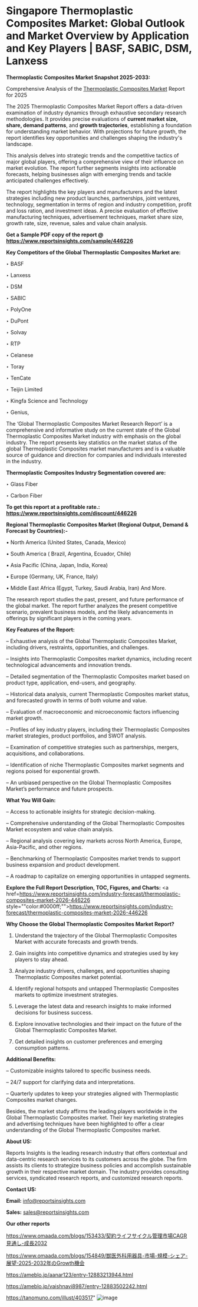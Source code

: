 # Singapore Thermoplastic Composites Market: Global Outlook and Market Overview by Application and Key Players | BASF, SABIC, DSM, Lanxess

<strong>Thermoplastic Composites Market Snapshot 2025-2033:</strong>

Comprehensive Analysis of the <a href=https://www.reportsinsights.com/sample/446226>Thermoplastic Composites Market</a> Report for 2025

The 2025 Thermoplastic Composites Market Report offers a data-driven examination of industry dynamics through exhaustive secondary research methodologies. It provides precise evaluations of <strong>current market size, share, demand patterns</strong>, and <strong>growth trajectories</strong>, establishing a foundation for understanding market behavior. With projections for future growth, the report identifies key opportunities and challenges shaping the industry's landscape.

This analysis delves into strategic trends and the competitive tactics of major global players, offering a comprehensive view of their influence on market evolution. The report further segments insights into actionable forecasts, helping businesses align with emerging trends and tackle anticipated challenges effectively.

The report highlights the key players and manufacturers and the latest strategies including new product launches, partnerships, joint ventures, technology, segmentation in terms of region and industry competition, profit and loss ration, and investment ideas. A precise evaluation of effective manufacturing techniques, advertisement techniques, market share size, growth rate, size, revenue, sales and value chain analysis.

<strong>Get a Sample PDF copy of the report @ <a href=https://www.reportsinsights.com/sample/446226 style=color:#0000ff;>https://www.reportsinsights.com/sample/446226</a></strong>

<strong>Key Competitors of the Global Thermoplastic Composites Market are:</strong>

‣ BASF

‣ Lanxess

‣ DSM

‣ SABIC

‣ PolyOne

‣ DuPont

‣ Solvay

‣ RTP

‣ Celanese

‣ Toray

‣ TenCate

‣ Teijin Limited

‣ Kingfa Science and Technology

‣ Genius,

The ‘Global Thermoplastic Composites Market Research Report’ is a comprehensive and informative study on the current state of the Global Thermoplastic Composites Market industry with emphasis on the global industry. The report presents key statistics on the market status of the global Thermoplastic Composites market manufacturers and is a valuable source of guidance and direction for companies and individuals interested in the industry.

<strong>Thermoplastic Composites Industry Segmentation covered are:</strong>

‣ Glass Fiber

‣ Carbon Fiber

<strong>To get this report at a profitable rate.: <a href=https://www.reportsinsights.com/discount/446226 style=color:#0000ff;>https://www.reportsinsights.com/discount/446226</a></strong>

<strong>Regional Thermoplastic Composites Market (Regional Output, Demand &amp; Forecast by Countries):-</strong>

• North America (United States, Canada, Mexico)

• South America ( Brazil, Argentina, Ecuador, Chile)

• Asia Pacific (China, Japan, India, Korea)

• Europe (Germany, UK, France, Italy)

• Middle East Africa (Egypt, Turkey, Saudi Arabia, Iran) And More.

The research report studies the past, present, and future performance of the global market. The report further analyzes the present competitive scenario, prevalent business models, and the likely advancements in offerings by significant players in the coming years.

<strong>Key Features of the Report:</strong>

– Exhaustive analysis of the Global Thermoplastic Composites Market, including drivers, restraints, opportunities, and challenges.

– Insights into Thermoplastic Composites market dynamics, including recent technological advancements and innovation trends.

– Detailed segmentation of the Thermoplastic Composites market based on product type, application, end-users, and geography.

– Historical data analysis, current Thermoplastic Composites market status, and forecasted growth in terms of both volume and value.

– Evaluation of macroeconomic and microeconomic factors influencing market growth.

– Profiles of key industry players, including their Thermoplastic Composites market strategies, product portfolios, and SWOT analysis.

– Examination of competitive strategies such as partnerships, mergers, acquisitions, and collaborations.

– Identification of niche Thermoplastic Composites market segments and regions poised for exponential growth.

– An unbiased perspective on the Global Thermoplastic Composites Market’s performance and future prospects.

<strong>What You Will Gain:</strong>

– Access to actionable insights for strategic decision-making.

– Comprehensive understanding of the Global Thermoplastic Composites Market ecosystem and value chain analysis.

– Regional analysis covering key markets across North America, Europe, Asia-Pacific, and other regions.

– Benchmarking of Thermoplastic Composites market trends to support business expansion and product development.

– A roadmap to capitalize on emerging opportunities in untapped segments.

<strong>Explore the Full Report Description, TOC, Figures, and Charts:</strong>
<a href=https://www.reportsinsights.com/industry-forecast/thermoplastic-composites-market-2026-446226 style=""color:#0000ff;"">https://www.reportsinsights.com/industry-forecast/thermoplastic-composites-market-2026-446226</a>

<strong>Why Choose the Global Thermoplastic Composites Market Report?</strong>

1. Understand the trajectory of the Global Thermoplastic Composites Market with accurate forecasts and growth trends.

2. Gain insights into competitive dynamics and strategies used by key players to stay ahead.

3. Analyze industry drivers, challenges, and opportunities shaping Thermoplastic Composites market potential.

4. Identify regional hotspots and untapped Thermoplastic Composites markets to optimize investment strategies.

5. Leverage the latest data and research insights to make informed decisions for business success.

6. Explore innovative technologies and their impact on the future of the Global Thermoplastic Composites Market.

7. Get detailed insights on customer preferences and emerging consumption patterns.

<strong>Additional Benefits:</strong>

– Customizable insights tailored to specific business needs.

– 24/7 support for clarifying data and interpretations.

– Quarterly updates to keep your strategies aligned with Thermoplastic Composites market changes.

Besides, the market study affirms the leading players worldwide in the Global Thermoplastic Composites market. Their key marketing strategies and advertising techniques have been highlighted to offer a clear understanding of the Global Thermoplastic Composites market.

<strong><strong>About US</strong>:</strong>

Reports Insights is the leading research industry that offers contextual and data-centric research services to its customers across the globe. The firm assists its clients to strategize business policies and accomplish sustainable growth in their respective market domain. The industry provides consulting services, syndicated research reports, and customized research reports.

<strong>Contact US:</strong>

<p class=><b>Email:</b> <a href=mailto:info@reportsinsights.com>info@reportsinsights.com</a></p>
<p class=><b>Sales:</b> <a href=mailto:sales@reportsinsights.com>sales@reportsinsights.com</a></p>

<strong>Our other reports</strong>

<a href=https://www.omaada.com/blogs/153433/契約ライフサイクル管理市場CAGR見通し-成長2032>https://www.omaada.com/blogs/153433/契約ライフサイクル管理市場CAGR見通し-成長2032</a>

<a href=https://www.omaada.com/blogs/154849/獣医外科用器具-市場-規模-シェア-展望-2025-2032年のGrowth機会>https://www.omaada.com/blogs/154849/獣医外科用器具-市場-規模-シェア-展望-2025-2032年のGrowth機会</a>

<a href=https://ameblo.jp/aanar123/entry-12883213944.html>https://ameblo.jp/aanar123/entry-12883213944.html</a>

<a href=https://ameblo.jp/vaishnavi8987/entry-12883502242.html>https://ameblo.jp/vaishnavi8987/entry-12883502242.html</a>

<a href=https://tanomuno.com/illust/403517>https://tanomuno.com/illust/403517</a>"
![image](https://github.com/user-attachments/assets/3be9cdfd-6174-41be-bf5b-b546f5a3ad6f)
